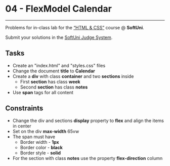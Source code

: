 # 04 - FlexModel Calendar
------
Problems for in-class lab for the [“HTML & CSS”](https://softuni.bg/trainings/2375/html-and-css-may-2019) course @ **SoftUni**.

Submit your solutions in the [SoftUni Judge System](https://judge.softuni.bg/Contests/1236/Flexbox).

## Tasks
* Create an "index.html" and "styles.css" files
* Change the document **title** to **Calendar**
* Create a **div** with class **container** and two **sections** inside
	* First **section** has class **week**
	* Second **section** has class **notes**
* Use **span** tags for all content

## Constraints
* Change the div and sections **display** property to **flex** and align the items in center
* Set on the div **max-width** 65vw
* The span must have   
    * Border width - **1px**
    * Border color - **black**
    * Border style - **solid**
* For the section with class **notes** use the property **flex-direction** column
<!-- * Set on all HTML elements the property **box-sizing: border-box**  -->